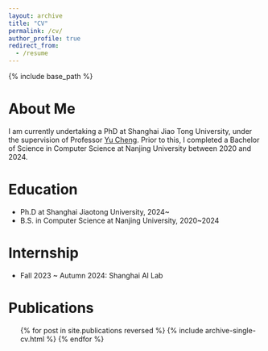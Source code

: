 ```yaml
---
layout: archive
title: "CV"
permalink: /cv/
author_profile: true
redirect_from:
  - /resume
---
```


{% include base_path %}

About Me
======
I am currently undertaking a PhD at Shanghai Jiao Tong University, under the supervision of Professor [Yu Cheng](https://ych133.github.io/). Prior to this, I completed a Bachelor of Science in Computer Science at Nanjing University between 2020 and 2024.

Education
======
* Ph.D at Shanghai Jiaotong University, 2024~
* B.S. in Computer Science at Nanjing University, 2020~2024

Internship
======
* Fall 2023 ~ Autumn 2024: Shanghai AI Lab
  

Publications
======
  <ul>{% for post in site.publications reversed %}
    {% include archive-single-cv.html %}
  {% endfor %}</ul>



<!-- Talks
======
  <ul>{% for post in site.talks reversed %}
    {% include archive-single-talk-cv.html  %}
  {% endfor %}</ul>
  
Teaching
======
  <ul>{% for post in site.teaching reversed %}
    {% include archive-single-cv.html %}
  {% endfor %}</ul>
  
Service and leadership
======
* Currently signed in to 43 different slack teams -->
